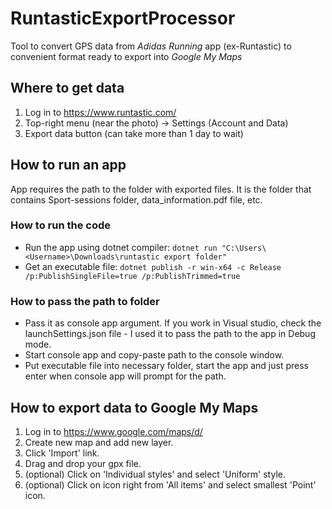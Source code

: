 # RuntasticExportProcessor

Tool to convert GPS data from *Adidas Running* app (ex-Runtastic) to convenient format ready to export into *Google My Maps*

## Where to get data
1. Log in to https://www.runtastic.com/
2. Top-right menu (near the photo) -> Settings (Account and Data)
3. Export data button (can take more than 1 day to wait)

## How to run an app
App requires the path to the folder with exported files. It is the folder that contains Sport-sessions folder, data_information.pdf file, etc.

### How to run the code
- Run the app using dotnet compiler: `dotnet run "C:\Users\<Username>\Downloads\runtastic export folder"`
- Get an executable file: `dotnet publish -r win-x64 -c Release /p:PublishSingleFile=true /p:PublishTrimmed=true`

### How to pass the path to folder
- Pass it as console app argument. If you work in Visual studio, check the launchSettings.json file - I used it to pass the path to the app in Debug mode.
- Start console app and copy-paste path to the console window.
- Put executable file into necessary folder, start the app and just press enter when console app will prompt for the path.

## How to export data to Google My Maps
1. Log in to https://www.google.com/maps/d/
2. Create new map and add new layer.
3. Click 'Import' link.
4. Drag and drop your gpx file.
5. (optional) Click on 'Individual styles' and select 'Uniform' style.
6. (optional) Click on icon right from 'All items' and select smallest 'Point' icon.
